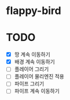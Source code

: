 # flappy-bird

# TODO
- [x] 땅 계속 이동하기
- [x] 배경 계속 이동하기
- [ ] 플레이어 그리기
- [ ] 플레이어 물리엔진 적용
- [ ] 파이프 그리기
- [ ] 파이프 계속 이동하기